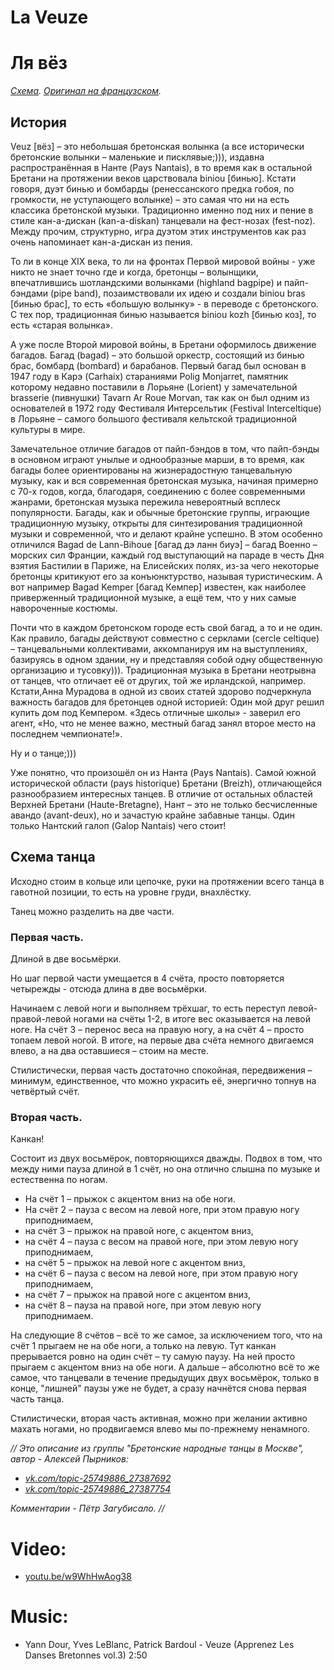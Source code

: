 La Veuze
========
# Ля вёз
_[Схема](https://translate.google.ru/translate?hl=en&sl=fr&tl=ru&u=http%3A%2F%2Fdansesbretonnes.gwalarn.org%2Fdanses%2Fveuze.html&sandbox=1). [Оригинал на французском](http://dansesbretonnes.gwalarn.org/danses/veuze.html)._

## История
Veuz [вёз] – это небольшая бретонская волынка (а все исторически бретонские волынки – маленькие и писклявые;))), издавна распространённая в Нанте (Pays Nantais), в то время как в остальной Бретани на протяжении веков царствовала biniou [бинью]. Кстати говоря, дуэт бинью и бомбарды (ренессанского предка гобоя, по громкости, не уступающего волынке) – это самая что ни на есть классика бретонской музыки. Традиционно именно под них и пение в стиле кан-а-дискан (kan-a-diskan) танцевали на фест-нозах (fest-noz). Между прочим, структурно, игра дуэтом этих инструментов как раз очень напоминает кан-а-дискан из пения. 

То ли в конце XIX века, то ли на фронтах Первой мировой войны - уже никто не знает точно где и когда, бретонцы – волынщики, впечатлившись шотландскими волынками (highland bagpipe) и пайп-бэндами (pipe band), позаимствовали их идею и создали biniou bras [бинью брас], то есть «большую волынку» - в переводе с бретонского. С тех пор, традиционная бинью называется biniou kozh [бинью коз], то есть «старая волынка». 

А уже после Второй мировой войны, в Бретани оформилось движение багадов. Багад (bagad) – это большой оркестр, состоящий из бинью брас, бомбард (bombard) и барабанов. 
Первый багад был основан в 1947 году в Карэ (Carhaix) стараниями Polig Monjarret, памятник которому недавно поставили в Лорьяне (Lorient) у замечательной brasserie (пивнушки) Tavarn Ar Roue Morvan, так как он был одним из основателей в 1972 году Фестиваля Интерсельтик (Festival Interceltique) в Лорьяне – самого большого фестиваля кельтской традиционной культуры в мире.

Замечательное отличие багадов от пайп-бэндов в том, что пайп-бэнды в основном играют унылые и однообразные марши, в то время, как багады более ориентированы на жизнерадостную танцевальную музыку, как и вся современная бретонская музыка, начиная примерно с 70-х годов, когда, благодаря, соединению с более современными жанрами, бретонская музыка пережила невероятный всплеск популярности. Багады, как и обычные бретонские группы, играющие традиционную музыку, открыты для синтезирования традиционной музыки и современной, что и делают крайне успешно. В этом особенно отличился Bagad de Lann-Bihoue [багад дэ ланн биуэ] – багад Военно – морских сил Франции, каждый год выступающий на параде в честь Дня взятия Бастилии в Париже, на Елисейских полях, из-за чего некоторые бретонцы критикуют его за конъюнктурство, называя туристическим. А вот например Bagad Kemper [багад Кемпер] известен, как наиболее приверженный традиционной музыке, а ещё тем, что у них самые навороченные костюмы. 

Почти что в каждом бретонском городе есть свой багад, а то и не один. 
Как правило, багады действуют совместно с серклами (cercle celtique) – танцевальными коллективами, аккомпанируя им на выступлениях, базируясь в одном здании, ну и представляя собой одну общественную организацию и тусовку))). Традиционная музыка в Бретани неотрывна от танцев, что отличает её от других, той же ирландской, например.
Кстати,Анна Мурадова в одной из своих статей здорово подчеркнула важность багадов для бретонцев одной историей: Один мой друг решил купить дом под Кемпером. «Здесь отличные школы» - заверил его агент, «Но, что не менее важно, местный багад занял второе место на последнем чемпионате!».

Ну и о танце;)))

Уже понятно, что произошёл он из Нанта (Pays Nantais). Самой южной исторической области (pays historique) Бретани (Breizh), отличающейся разнообразием интересных танцев. В отличие от остальных областей Верхней Бретани (Haute-Bretagne), Нант – это не только бесчисленные авандо (avant-deux), но и зачастую крайне забавные танцы. Один только Нантский галоп (Galop Nantais) чего стоит!

## Схема танца

Исходно стоим в кольце или цепочке, руки на протяжении всего танца в гавотной позиции, то есть на уровне груди, внахлёстку.

Танец можно разделить на две части.

### Первая часть.

Длиной в две восьмёрки.

Но шаг первой части умещается в 4 счёта, просто повторяется четырежды - отсюда длина в две восьмёрки.

Начинаем с левой ноги и выполняем трёхшаг, то есть переступ левой-правой-левой ногами на счёты 1-2, в итоге вес оказывается на левой ноге. На счёт 3 – перенос веса на правую ногу, а на счёт 4 – просто топаем левой ногой. В итоге, на первые два счёта немного двигаемся влево, а на два оставшиеся – стоим на месте. 

Стилистически, первая часть достаточно спокойная, передвижения – минимум, единственное, что можно украсить её, энергично топнув на четвёртый счёт.

### Вторая часть.

Канкан! 

Состоит из двух восьмёрок, повторяющихся дважды. Подвох в том, что между ними пауза длиной в 1 счёт, но она отлично слышна по музыке и естественна по ногам.

- На счёт 1 – прыжок с акцентом вниз на обе ноги.
- На счёт 2 – пауза с весом на левой ноге, при этом правую ногу приподнимаем,
- на счёт 3 – прыжок на правой ноге, с акцентом вниз,
- на счёт 4 – пауза с весом на правой ноге, при этом левую ногу приподнимаем,
- на счёт 5 – прыжок на левой ноге с акцентом вниз,
- на счёт 6 – пауза с весом на левой ноге, при этом правую ногу приподнимаем,
- на счёт 7 – прыжок на правой ноге с акцентом вниз,
- на счёт 8 – пауза на правой ноге, при этом левую ногу приподнимаем.

На следующие 8 счётов – всё то же самое, за исключением того, что на счёт 1 прыгаем не на обе ноги, а только на левую. 
Тут канкан прерывается ровно на один счёт – ту самую паузу. На ней просто прыгаем с акцентом вниз на обе ноги.
А дальше – абсолютно всё то же самое, что танцевали в течение предыдущих двух восьмёрок, только в конце, "лишней" паузы уже не будет, а сразу начнётся снова первая часть танца.

Стилистически, вторая часть активная, можно при желании активно махать ногами, но продвигаемся влево мы по-прежнему ненамного.

_// Это описание из группы "Бретонские народные танцы в Москве", автор - Алексей Пырников:_

- _[vk.com/topic-25749886_27387692](https://vk.com/topic-25749886_27387692)_
- _[vk.com/topic-25749886_27387754](https://vk.com/topic-25749886_27387754)_

_Комментарии - Пётр Загубисало. //_

Video:
======
- [youtu.be/w9WhHwAog38](https://www.youtube.com/watch?v=w9WhHwAog38)

Music:
======
- Yann Dour, Yves LeBlanc, Patrick Bardoul - Veuze (Apprenez Les Danses Bretonnes vol.3) 2:50
